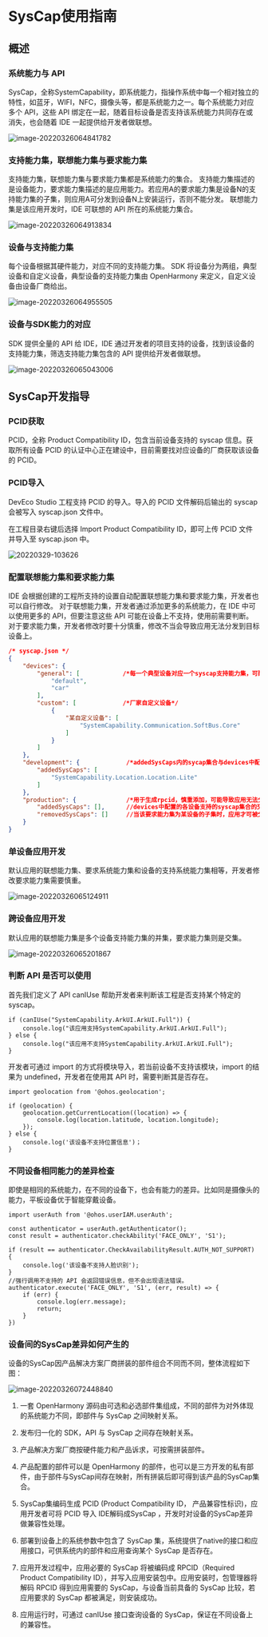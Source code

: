 # SysCap使用指南

## 概述

### 系统能力与 API

SysCap，全称SystemCapability，即系统能力，指操作系统中每一个相对独立的特性，如蓝牙，WIFI，NFC，摄像头等，都是系统能力之一。每个系统能力对应多个 API，这些 API 绑定在一起，随着目标设备是否支持该系统能力共同存在或消失，也会随着 IDE 一起提供给开发者做联想。

![image-20220326064841782](figures/image-20220326064841782.png)



### 支持能力集，联想能力集与要求能力集

支持能力集，联想能力集与要求能力集都是系统能力的集合。
支持能力集描述的是设备能力，要求能力集描述的是应用能力。若应用A的要求能力集是设备N的支持能力集的子集，则应用A可分发到设备N上安装运行，否则不能分发。
联想能力集是该应用开发时，IDE 可联想的 API 所在的系统能力集合。

![image-20220326064913834](figures/image-20220326064913834.png)



### 设备与支持能力集

每个设备根据其硬件能力，对应不同的支持能力集。
SDK 将设备分为两组，典型设备和自定义设备，典型设备的支持能力集由 OpenHarmony 来定义，自定义设备由设备厂商给出。

![image-20220326064955505](figures/image-20220326064955505.png)



### 设备与SDK能力的对应

SDK 提供全量的 API 给 IDE，IDE 通过开发者的项目支持的设备，找到该设备的支持能力集，筛选支持能力集包含的 API 提供给开发者做联想。

![image-20220326065043006](figures/image-20220326065043006.png)



## SysCap开发指导

### PCID获取

PCID，全称 Product Compatibility ID，包含当前设备支持的 syscap 信息。获取所有设备 PCID 的认证中心正在建设中，目前需要找对应设备的厂商获取该设备的 PCID。



### PCID导入

DevEco Studio 工程支持 PCID 的导入。导入的 PCID 文件解码后输出的 syscap 会被写入 syscap.json 文件中。

在工程目录右键后选择 Import Product Compatibility ID，即可上传 PCID 文件并导入至 syscap.json 中。

![20220329-103626](figures/20220329-103626.gif)



### 配置联想能力集和要求能力集

IDE 会根据创建的工程所支持的设置自动配置联想能力集和要求能力集，开发者也可以自行修改。
对于联想能力集，开发者通过添加更多的系统能力，在 IDE 中可以使用更多的 API，但要注意这些 API 可能在设备上不支持，使用前需要判断。
对于要求能力集，开发者修改时要十分慎重，修改不当会导致应用无法分发到目标设备上。

```json
/* syscap.json */
{
	"devices": {
		"general": [            /*每一个典型设备对应一个syscap支持能力集，可配置多个典型设备*/
			"default",
			"car"
		],
		"custom": [             /*厂家自定义设备*/
			{
				"某自定义设备": [
					"SystemCapability.Communication.SoftBus.Core"
				]
			}
		]
	},
	"development": {             /*addedSysCaps内的sycap集合与devices中配置的各设备支持的syscap集合的并集共同构成联想能力集*/
		"addedSysCaps": [
			"SystemCapability.Location.Location.Lite"
		]
	},
	"production": {              /*用于生成rpcid，慎重添加，可能导致应用无法分发到目标设备上*/
		"addedSysCaps": [],      //devices中配置的各设备支持的syscap集合的交集，添加addedSysCaps集合再除去removedSysCaps集合，共同构成要求能力集
		"removedSysCaps": []     //当该要求能力集为某设备的子集时，应用才可被分发到该设备上
	}
}
```



### 单设备应用开发

默认应用的联想能力集、要求系统能力集和设备的支持系统能力集相等，开发者修改要求能力集需要慎重。

![image-20220326065124911](figures/image-20220326065124911.png)



### 跨设备应用开发

默认应用的联想能力集是多个设备支持能力集的并集，要求能力集则是交集。

![image-20220326065201867](figures/image-20220326065201867.png)



### 判断 API 是否可以使用

首先我们定义了 API canIUse 帮助开发者来判断该工程是否支持某个特定的syscap。

```
if (canIUse("SystemCapability.ArkUI.ArkUI.Full")) {
	console.log("该应用支持SystemCapability.ArkUI.ArkUI.Full");
} else {
	console.log("该应用不支持SystemCapability.ArkUI.ArkUI.Full");
}
```

开发者可通过 import 的方式将模块导入，若当前设备不支持该模块，import 的结果为 undefined，开发者在使用其 API 时，需要判断其是否存在。

```
import geolocation from '@ohos.geolocation';

if (geolocation) {
	geolocation.getCurrentLocation((location) => {
		console.log(location.latitude, location.longitude);
	});
} else {
	console.log('该设备不支持位置信息')；
}
```



### 不同设备相同能力的差异检查

即使是相同的系统能力，在不同的设备下，也会有能力的差异。比如同是摄像头的能力，平板设备优于智能穿戴设备。

```
import userAuth from '@ohos.userIAM.userAuth';

const authenticator = userAuth.getAuthenticator();
const result = authenticator.checkAbility('FACE_ONLY', 'S1');

if (result == authenticator.CheckAvailabilityResult.AUTH_NOT_SUPPORT) {
	console.log('该设备不支持人脸识别');
}
//强行调用不支持的 API 会返回错误信息，但不会出现语法错误。
authenticator.execute('FACE_ONLY', 'S1', (err, result) => {
	if (err) {
		console.log(err.message);
		return;
	}
})
```


### 设备间的SysCap差异如何产生的

设备的SysCap因产品解决方案厂商拼装的部件组合不同而不同，整体流程如下图：

![image-20220326072448840](figures/image-20220326072448840.png)

1. 一套 OpenHarmony 源码由可选和必选部件集组成，不同的部件为对外体现的系统能力不同，即部件与 SysCap 之间映射关系。

2. 发布归一化的 SDK，API 与 SysCap 之间存在映射关系。

3. 产品解决方案厂商按硬件能力和产品诉求，可按需拼装部件。

4. 产品配置的部件可以是 OpenHarmony 的部件，也可以是三方开发的私有部件，由于部件与SysCap间存在映射，所有拼装后即可得到该产品的SysCap集合。

5. SysCap集编码生成 PCID (Product Compatibility ID， 产品兼容性标识)，应用开发者可将 PCID 导入 IDE解码成SysCap ，开发时对设备的SysCap差异做兼容性处理。

6. 部署到设备上的系统参数中包含了 SysCap 集，系统提供了native的接口和应用接口，可供系统内的部件和应用查询某个 SysCap 是否存在。

7. 应用开发过程中，应用必要的 SysCap 将被编码成 RPCID（Required Product Compatibility ID），并写入应用安装包中。应用安装时，包管理器将解码 RPCID 得到应用需要的 SysCap，与设备当前具备的 SysCap 比较，若应用要求的 SysCap 都被满足，则安装成功。

8. 应用运行时，可通过 canIUse 接口查询设备的 SysCap，保证在不同设备上的兼容性。
